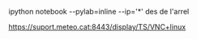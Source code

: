 ipython notebook --pylab=inline --ip='*' des de l'arrel


https://suport.meteo.cat:8443/display/TS/VNC+linux
